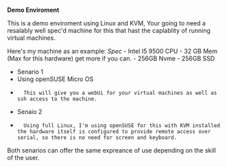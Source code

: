 **Demo Enviroment**

This is a demo enviroment using Linux and KVM, Your going to need a resalably well spec'd machine for this that hast the caplablity of running virtual machines. 

Here's my machine as an example: 
    *Spec* 
    - Intel I5 9500 CPU 
    - 32 GB Mem (Max for this hardware) get more if you can. 
    - 256GB Nvme 
    - 256GB SSD


- Senario 1 
-   Using openSUSE Micro OS
-       This will give you a webUi for your virtual machines as well as ssh access to the machine. 

- Senaio 2 
-       Using full Linux, I'm using openSUSE for this with KVM installed the hardware itself is configured to provide remote access over serial, so there is no need for screen and keyboard. 


Both senarios can offer the same expreance of use depending on the skill of the user. 


